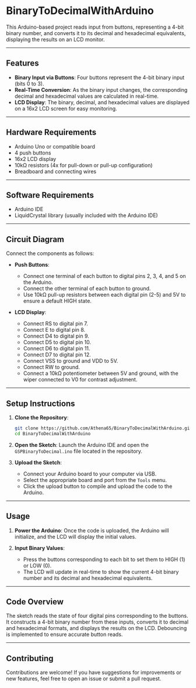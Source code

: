 # **BinaryToDecimalWithArduino**

This Arduino-based project reads input from buttons, representing a 4-bit binary number, and converts it to its decimal and hexadecimal equivalents, displaying the results on an LCD monitor.

---

## **Features**

- **Binary Input via Buttons**: Four buttons represent the 4-bit binary input (bits 0 to 3).
- **Real-Time Conversion**: As the binary input changes, the corresponding decimal and hexadecimal values are calculated in real-time.
- **LCD Display**: The binary, decimal, and hexadecimal values are displayed on a 16x2 LCD screen for easy monitoring.

---

## **Hardware Requirements**

- Arduino Uno or compatible board
- 4 push buttons
- 16x2 LCD display
- 10kΩ resistors (4x for pull-down or pull-up configuration)
- Breadboard and connecting wires

---

## **Software Requirements**

- Arduino IDE
- LiquidCrystal library (usually included with the Arduino IDE)

---

## **Circuit Diagram**

Connect the components as follows:

- **Push Buttons**:
  - Connect one terminal of each button to digital pins 2, 3, 4, and 5 on the Arduino.
  - Connect the other terminal of each button to ground.
  - Use 10kΩ pull-up resistors between each digital pin (2-5) and 5V to ensure a default HIGH state.

- **LCD Display**:
  - Connect RS to digital pin 7.
  - Connect E to digital pin 8.
  - Connect D4 to digital pin 9.
  - Connect D5 to digital pin 10.
  - Connect D6 to digital pin 11.
  - Connect D7 to digital pin 12.
  - Connect VSS to ground and VDD to 5V.
  - Connect RW to ground.
  - Connect a 10kΩ potentiometer between 5V and ground, with the wiper connected to V0 for contrast adjustment.

---

## **Setup Instructions**

1. **Clone the Repository**:
   ```bash
   git clone https://github.com/Athena65/BinaryToDecimalWithArduino.git
   cd BinaryToDecimalWithArduino
   ```

2. **Open the Sketch**:
   Launch the Arduino IDE and open the `GSPBinaryToDecimal.ino` file located in the repository.

3. **Upload the Sketch**:
   - Connect your Arduino board to your computer via USB.
   - Select the appropriate board and port from the `Tools` menu.
   - Click the upload button to compile and upload the code to the Arduino.

---

## **Usage**

1. **Power the Arduino**:
   Once the code is uploaded, the Arduino will initialize, and the LCD will display the initial values.

2. **Input Binary Values**:
   - Press the buttons corresponding to each bit to set them to HIGH (1) or LOW (0).
   - The LCD will update in real-time to show the current 4-bit binary number and its decimal and hexadecimal equivalents.

---

## **Code Overview**

The sketch reads the state of four digital pins corresponding to the buttons. It constructs a 4-bit binary number from these inputs, converts it to decimal and hexadecimal formats, and displays the results on the LCD. Debouncing is implemented to ensure accurate button reads.

---

## **Contributing**

Contributions are welcome! If you have suggestions for improvements or new features, feel free to open an issue or submit a pull request.
